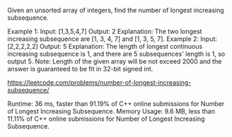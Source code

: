Given an unsorted array of integers, find the number of longest increasing subsequence.

Example 1:
Input: [1,3,5,4,7]
Output: 2
Explanation: The two longest increasing subsequence are [1, 3, 4, 7] and [1, 3, 5, 7].
Example 2:
Input: [2,2,2,2,2]
Output: 5
Explanation: The length of longest continuous increasing subsequence is 1, and there are 5 subsequences' length is 1, so output 5.
Note: Length of the given array will be not exceed 2000 and the answer is guaranteed to be fit in 32-bit signed int.

https://leetcode.com/problems/number-of-longest-increasing-subsequence/

Runtime: 36 ms, faster than 91.19% of C++ online submissions for Number of Longest Increasing Subsequence.
Memory Usage: 9.6 MB, less than 11.11% of C++ online submissions for Number of Longest Increasing Subsequence.

